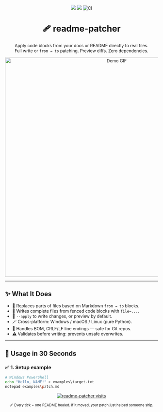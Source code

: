 ﻿<p align="center">
  <img src="https://img.shields.io/badge/zero%20deps-✔-00E5FF?style=for-the-badge">
  <img src="https://img.shields.io/badge/cross%20platform-win%20%7C%20mac%20%7C%20linux-777?style=for-the-badge">
  <img src="https://img.shields.io/github/actions/workflow/status/xryv/readme-patcher/ci.yml?branch=main&style=for-the-badge" alt="CI">
</p>

<h1 align="center">🩹 readme-patcher</h1>
<p align="center">
  Apply code blocks from your docs or README directly to real files.<br/>
  Full write or <code>from → to</code> patching. Preview diffs. Zero dependencies.
</p>

<p align="center">
  <img src="assets/demo.gif" alt="Demo GIF" width="720">
</p>

---

## ✨ What It Does

- 🔄 Replaces parts of files based on Markdown `from → to` blocks.
- 📝 Writes complete files from fenced code blocks with `file=...`.
- 🧪 `--apply` to write changes, or preview by default.
- 🪄 Cross-platform: Windows / macOS / Linux (pure Python).
- 🧼 Handles BOM, CRLF/LF line endings — safe for Git repos.
- ⚠️ Validates before writing: prevents unsafe overwrites.

---

## 🚀 Usage in 30 Seconds

### ✅ 1. Setup example
```bash
# Windows PowerShell
echo "Hello, NAME!" > examples\target.txt
notepad examples\patch.md
```

<p align="center">
  <a href="https://hits.sh/github.com/xryv/readme-patcher/">
    <img
      alt="readme-patcher visits"
      src="https://hits.sh/github.com/xryv/readme-patcher.svg?label=visits&color=00E5FF&labelColor=777"
    />
  </a>
</p>

<p align="center">
  <sub>🩹 Every tick = one README healed. If it moved, your patch just helped someone ship.</sub>
</p>

